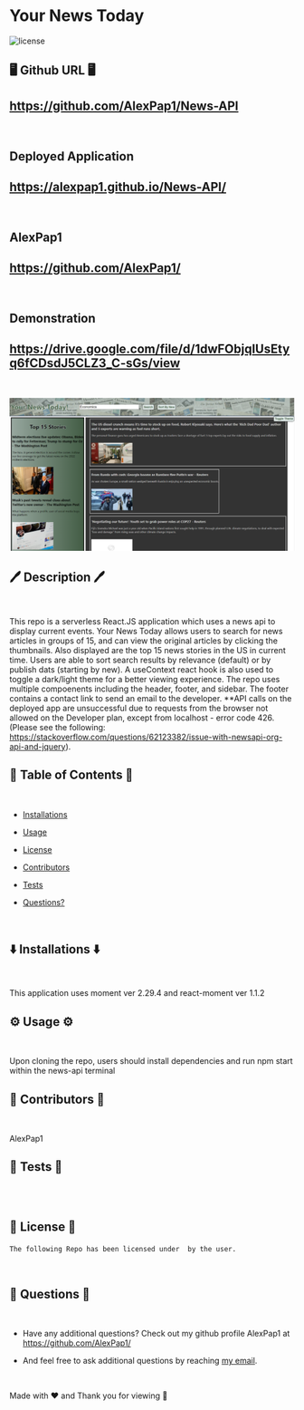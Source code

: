 # Your News Today

![license](https://img.shields.io/badge/License--blue.svg)

## 🖥️ Github URL 🖥️
## https://github.com/AlexPap1/News-API
<br />

## Deployed Application
## https://alexpap1.github.io/News-API/
<br />

## AlexPap1
## https://github.com/AlexPap1/
<br />

## Demonstration
## https://drive.google.com/file/d/1dwFObjqIUsEtyq6fCDsdJ5CLZ3_C-sGs/view
<br />

![screenshot](news-api/src/assets/Screenshot.png)

## 🖊️ Description 🖊️
<br />

This repo is a serverless React.JS application which uses a news api to display current events. Your News Today allows users to search for news articles in groups of 15, and can view the original articles by clicking the thumbnails. Also displayed are the top 15 news stories in the US in current time. Users are able to sort search results by relevance (default) or by publish dats (starting by new). A useContext react hook is also used to toggle a dark/light theme for a better viewing experience. The repo uses multiple compoenents including the header, footer, and sidebar. The footer contains a contact link to send an email to the developer. **API calls on the deployed app are unsuccessful due to requests from the browser not allowed on the Developer plan, except from localhost - error code 426. (Please see the following: https://stackoverflow.com/questions/62123382/issue-with-newsapi-org-api-and-jquery). 
<br />

## 📜 Table of Contents 📜
<br />

* [Installations](#⬇️-installations-⬇️)
* [Usage](#⚙️-usage-⚙️)

* [License](#👮-license-👮)

* [Contributors](#🤝-contributors-🤝)
* [Tests](#👾-tests-👾)
* [Questions?](#🤔-questions-🤔)
<br />

## ⬇️ Installations ⬇️
<br />

This application uses moment ver 2.29.4 and react-moment ver 1.1.2
<br />

## ⚙️ Usage ⚙️
<br />

Upon cloning the repo, users should install dependencies and run npm start within the news-api terminal
<br />

## 🤝 Contributors 🤝
<br />

AlexPap1
<br />

## 👾 Tests 👾
<br />


<br />

## 👮 License 👮
    
    The following Repo has been licensed under  by the user.
<br />

## 🤔 Questions 🤔
<br />

* Have any additional questions? Check out my github profile AlexPap1 at https://github.com/AlexPap1/

* And feel free to ask additional questions by reaching [my email](mailto:arpappagallo@gmail.com).
<br />

Made with ❤️ and Thank you for viewing 🤝

